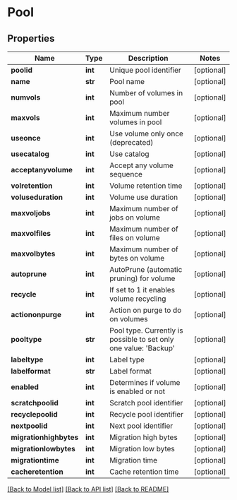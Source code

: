 # Pool

## Properties
Name | Type | Description | Notes
------------ | ------------- | ------------- | -------------
**poolid** | **int** | Unique pool identifier | [optional] 
**name** | **str** | Pool name | [optional] 
**numvols** | **int** | Number of volumes in pool | [optional] 
**maxvols** | **int** | Maximum number volumes in pool | [optional] 
**useonce** | **int** | Use volume only once (deprecated) | [optional] 
**usecatalog** | **int** | Use catalog | [optional] 
**acceptanyvolume** | **int** | Accept any volume sequence | [optional] 
**volretention** | **int** | Volume retention time | [optional] 
**voluseduration** | **int** | Volume use duration | [optional] 
**maxvoljobs** | **int** | Maximum number of jobs on volume | [optional] 
**maxvolfiles** | **int** | Maximum number of files on volume | [optional] 
**maxvolbytes** | **int** | Maximum number of bytes on volume | [optional] 
**autoprune** | **int** | AutoPrune (automatic pruning) for volume | [optional] 
**recycle** | **int** | If set to 1 it enables volume recycling | [optional] 
**actiononpurge** | **int** | Action on purge to do on volumes | [optional] 
**pooltype** | **str** | Pool type. Currently is possible to set only one value: &#x27;Backup&#x27; | [optional] 
**labeltype** | **int** | Label type | [optional] 
**labelformat** | **str** | Label format | [optional] 
**enabled** | **int** | Determines if volume is enabled or not | [optional] 
**scratchpoolid** | **int** | Scratch pool identifier | [optional] 
**recyclepoolid** | **int** | Recycle pool identifier | [optional] 
**nextpoolid** | **int** | Next pool identifier | [optional] 
**migrationhighbytes** | **int** | Migration high bytes | [optional] 
**migrationlowbytes** | **int** | Migration low bytes | [optional] 
**migrationtime** | **int** | Migration time | [optional] 
**cacheretention** | **int** | Cache retention time | [optional] 

[[Back to Model list]](../README.md#documentation-for-models) [[Back to API list]](../README.md#documentation-for-api-endpoints) [[Back to README]](../README.md)

